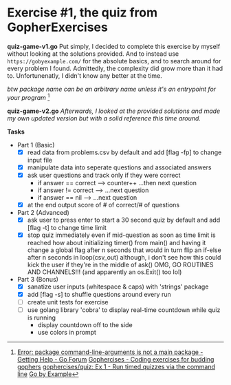 # Exercise #1, the quiz from GopherExercises

**quiz-game-v1.go**
Put simply, I decided to complete this exercise by myself without looking at the solutions provided. And to instead use `https://gobyexample.com/` for the absolute basics, and to search around for every problem I found. Admittedly, the complexity did grow more than it had to. Unfortunenatly, I didn't know any better at the time.

*btw package name can be an arbitrary name unless it's an entrypoint for your program* [^1]

**quiz-game-v2.go**
*Afterwards, I looked at the provided solutions and made my own updated version but with a solid reference this time around.*

**Tasks**
- Part 1 (Basic)
	- [x] read data from problems.csv by default and add [flag -fp] to change input file
	- [x] manipulate data into seperate questions and associated answers
	- [x] ask user questions and track only if they were correct
		- if answer == correct --> counter++ ...then next question
		- if answer != correct --> ...next question
		- if answer == nil --> ...next question
	- [x] at the end output score of # of correct/# of questions

- Part 2 (Advanced)
	- [x] ask user to press enter to start a 30 second quiz by default and add [flag -t] to change time limit
	- [x] stop quiz immediately even if mid-question as soon as time limit is reached
		how about initializing timer() from main() and having it change a global flag after n seconds that would in turn flip an if-else after n seconds in loop(csv_out)
		although, i don't see how this could kick the user if they're in the middle of ask()
		OMG, GO ROUTINES AND CHANNELS!!! (and apparently an os.Exit() too lol)

- Part 3 (Bonus)
	- [x] sanatize user inputs (whitespace & caps) with 'strings' package
	- [x] add [flag -s] to shuffle questions around every run
    - [ ] create unit tests for exercise
    - [ ] use golang library 'cobra' to display real-time countdown while quiz is running
    	- display countdown off to the side
    	- use colors in prompt


[^1]: [Error: package command-line-arguments is not a main package - Getting Help - Go Forum](https://forum.golangbridge.org/t/error-package-command-line-arguments-is-not-a-main-package/25851/4)
[Gophercises - Coding exercises for budding gophers](https://gophercises.com/)
[gophercises/quiz: Ex 1 - Run timed quizzes via the command line](https://github.com/gophercises/quiz)
[Go by Example](https://gobyexample.com/)
